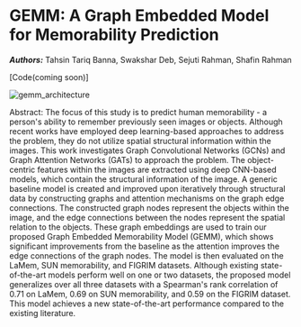 # GEMM: A Graph Embedded Model for Memorability Prediction

_**Authors:**_ Tahsin Tariq Banna, Swakshar Deb, Sejuti Rahman, Shafin Rahman

[Code(coming soon)]

![gemm_architecture](https://user-images.githubusercontent.com/62146852/232325513-e9de077e-49d3-4ce0-b090-6360054c55ca.png)

Abstract: The focus of this study is to predict human memorability - a person's ability to remember previously seen images or objects. Although recent works have employed deep learning-based approaches to address the problem, they do not utilize spatial structural information within the images. This work investigates Graph Convolutional Networks (GCNs) and Graph Attention Networks (GATs) to approach the problem. The object-centric features within the images are extracted using deep CNN-based models, which contain the structural information of the image. A generic baseline model is created and improved upon iteratively through structural data by constructing graphs and attention mechanisms on the graph edge connections. The constructed graph nodes represent the objects within the image, and the edge connections between the nodes represent the spatial relation to the objects. These graph embeddings are used to train our proposed Graph Embedded Memorability Model (GEMM), which shows significant improvements from the baseline as the attention improves the edge connections of the graph nodes. The model is then evaluated on the LaMem, SUN memorability, and FIGRIM datasets. Although existing state-of-the-art models perform well on one or two datasets, the proposed model generalizes over all three datasets with a Spearman's rank correlation of 0.71 on LaMem, 0.69 on SUN memorability, and 0.59 on the FIGRIM dataset. This model achieves a new state-of-the-art performance compared to the existing literature.

